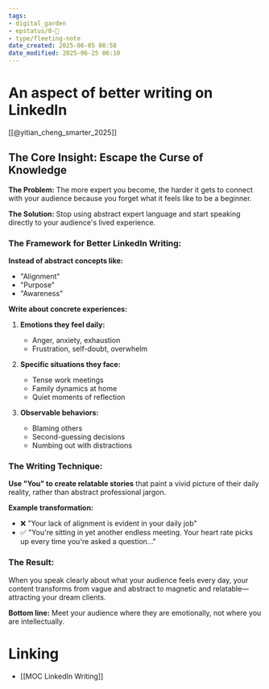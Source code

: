 ```yaml
---
tags: 
- digital_garden
- epstatus/0-🌰
- type/fleeting-note
date_created: 2025-06-05 08:50
date_modified: 2025-06-25 06:10
---
```

# An aspect of better writing on LinkedIn

[[@yitian_cheng_smarter_2025]]

## The Core Insight: Escape the Curse of Knowledge

**The Problem:** The more expert you become, the harder it gets to connect with your audience because you forget what it feels like to be a beginner.

**The Solution:** Stop using abstract expert language and start speaking directly to your audience's lived experience.

### The Framework for Better LinkedIn Writing:

**Instead of abstract concepts like:**

- "Alignment"
- "Purpose"
- "Awareness"

**Write about concrete experiences:**

1. **Emotions they feel daily:**
    
    - Anger, anxiety, exhaustion
    - Frustration, self-doubt, overwhelm
2. **Specific situations they face:**
    
    - Tense work meetings
    - Family dynamics at home
    - Quiet moments of reflection
3. **Observable behaviors:**
    
    - Blaming others
    - Second-guessing decisions
    - Numbing out with distractions

### The Writing Technique:

**Use "You" to create relatable stories** that paint a vivid picture of their daily reality, rather than abstract professional jargon.

**Example transformation:**

- ❌ "Your lack of alignment is evident in your daily job"
- ✅ "You're sitting in yet another endless meeting. Your heart rate picks up every time you're asked a question..."

### The Result:

When you speak clearly about what your audience feels every day, your content transforms from vague and abstract to magnetic and relatable—attracting your dream clients.

**Bottom line:** Meet your audience where they are emotionally, not where you are intellectually.

# Linking

- [[MOC LinkedIn Writing]]

